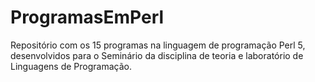 # ProgramasEmPerl
Repositório com os 15 programas na linguagem de programação Perl 5, desenvolvidos para o Seminário da disciplina de teoria e laboratório de Linguagens de Programação.
